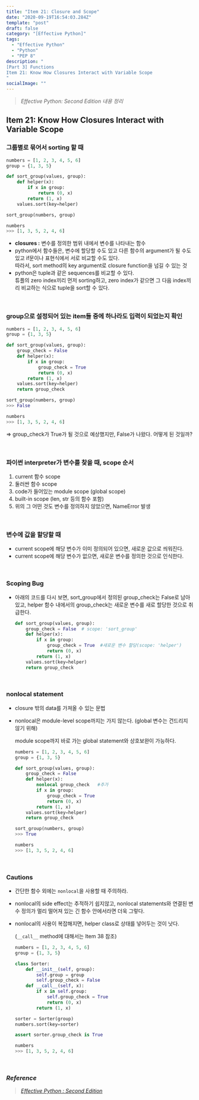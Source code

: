 ```yaml
---
title: "Item 21: Closure and Scope"
date: "2020-09-19T16:54:03.284Z"
template: "post"
draft: false
category: "[Effective Python]"
tags:
  - "Effective Python"
  - "Python"
  - "PEP 8"
description: "
[Part 3] Functions
Item 21: Know How Closures Interact with Variable Scope
"
socialImage: ""
---
```



> _Effective Python: Second Edition 내용 정리_

## Item 21: Know How Closures Interact with Variable Scope

### **그룹별로 묶어서 sorting 할 때**

```python
numbers = [1, 2, 3, 4, 5, 6]
group = {1, 3, 5}

def sort_group(values, group):
    def helper(x):
        if x in group:
            return (0, x)
        return (1, x)
    values.sort(key=helper)

sort_group(numbers, group)

numbers
>>> [1, 3, 5, 2, 4, 6]
```

- **closures :** 변수를 정의한 범위 내에서 변수를 나타내는 함수
- python에서 함수들은, 변수에 할당할 수도 있고 다른 함수의 argument가 될 수도 있고 if문이나 표현식에서 서로 비교할 수도 있다.  
따라서, sort method의 key argument로 closure function을 넘길 수 있는 것
- python은 tuple과 같은 sequences를 비교할 수 있다.  
튜플의 zero index끼리 먼저 sorting하고, zero index가 같으면 그 다음 index끼리 비교하는 식으로 tuple을 sort할 수 있다.

<br>

### **group으로 설정되어 있는 item들 중에 하나라도 입력이 되었는지 확인**

```python
numbers = [1, 2, 3, 4, 5, 6]
group = {1, 3, 5}

def sort_group(values, group):
    group_check = False
    def helper(x):
        if x in group:
            group_check = True
            return (0, x)
        return (1, x)
    values.sort(key=helper)
    return group_check

sort_group(numbers, group)
>>> False

numbers
>>> [1, 3, 5, 2, 4, 6]
```

⇒ group_check가 True가 될 것으로 예상했지만, False가 나왔다. 어떻게 된 것일까?

<br>

### 파이썬 interpreter가 변수를 찾을 때, scope 순서

1. current 함수 scope
2. 둘러싼 함수 scope
3. code가 들어있는 module scope (global scope)
4. built-in scope (len, str 등의 함수 포함)
5. 위의 그 어떤 것도 변수를 정의하지 않았으면, NameError 발생

<br>

### 변수에 값을 할당할 때

- current scope에 해당 변수가 이미 정의되어 있으면, 새로운 값으로 씌워진다.
- current scope에 해당 변수가 없으면, 새로운 변수를 정의한 것으로 인식한다.

<br>

### Scoping Bug

- 아래의 코드를 다시 보면, sort\_group에서 정의된 group\_check는 False로 남아있고, helper 함수 내에서의 group\_check는 새로운 변수를 새로 할당한 것으로 취급한다.

    ```python
    def sort_group(values, group):
        group_check = False  # scope: 'sort_group'
        def helper(x):
            if x in group:
                group_check = True  #새로운 변수 할당(scope: 'helper')
                return (0, x)
            return (1, x)
        values.sort(key=helper)
        return group_check
    ```

<br>

### nonlocal statement

- closure 밖의 data를 가져올 수 있는 문법
- nonlocal은 module-level scope까지는 가지 않는다. (global 변수는 건드리지 않기 위해)

    module scope까지 바로 가는 global statement와 상호보완이 가능하다.

    ```python
    numbers = [1, 2, 3, 4, 5, 6]
    group = {1, 3, 5}

    def sort_group(values, group):
        group_check = False
        def helper(x):
            nonlocal group_check   #추가
            if x in group:
                group_check = True
                return (0, x)
            return (1, x)
        values.sort(key=helper)
        return group_check

    sort_group(numbers, group)
    >>> True

    numbers
    >>> [1, 3, 5, 2, 4, 6]
    ```

<br>

### Cautions

- 간단한 함수 외에는 `nonlocal`을 사용할 때 주의하라.
- nonlocal의 side effect는 추적하기 쉽지않고, nonlocal statements와 연결된 변수 정의가 멀리 떨어져 있는 긴 함수 안에서라면 더욱 그렇다.
- nonlocal의 사용이 복잡해지면, helper class로 상태를 넣어두는 것이 낫다.

    (`__call__` method에 대해서는 Item 38 참조)

    ```python
    numbers = [1, 2, 3, 4, 5, 6]
    group = {1, 3, 5}

    class Sorter:
        def __init__(self, group):
            self.group = group
            self.group_check = False
        def __call__(self, x):
            if x in self.group:
                self.group_check = True
                return (0, x)
            return (1, x)

    sorter = Sorter(group)
    numbers.sort(key=sorter)

    assert sorter.group_check is True

    numbers
    >>> [1, 3, 5, 2, 4, 6]
    ```

<br>

### _Reference_
> [_Effective Python : Second Edition_](https://effectivepython.com/)  